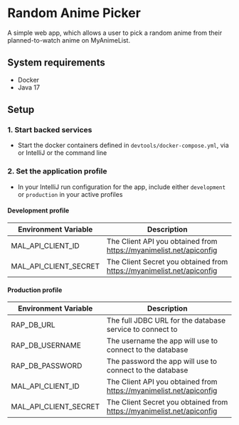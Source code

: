 # Random Anime Picker

A simple web app, which allows a user to pick a random anime from their planned-to-watch anime on MyAnimeList.

## System requirements
- Docker
- Java 17

## Setup

### 1. Start backed services
- Start the docker containers defined in `devtools/docker-compose.yml`, via or IntelliJ or the command line

### 2. Set the application profile

- In your IntelliJ run configuration for the app, include either `development` or `production` in your active profiles

#### Development profile

| Environment Variable  | Description                                                           |
|-----------------------|-----------------------------------------------------------------------|
| MAL_API_CLIENT_ID     | The Client API you obtained from https://myanimelist.net/apiconfig    |
| MAL_API_CLIENT_SECRET | The Client Secret you obtained from https://myanimelist.net/apiconfig |


#### Production profile

| Environment Variable  | Description                                                           |
|-----------------------|-----------------------------------------------------------------------|
| RAP_DB_URL            | The full JDBC URL for the database service to connect to              |
| RAP_DB_USERNAME       | The username the app will use to connect to the database              |
| RAP_DB_PASSWORD       | The password the app will use to connect to the database              |
| MAL_API_CLIENT_ID     | The Client API you obtained from https://myanimelist.net/apiconfig    |
| MAL_API_CLIENT_SECRET | The Client Secret you obtained from https://myanimelist.net/apiconfig |

